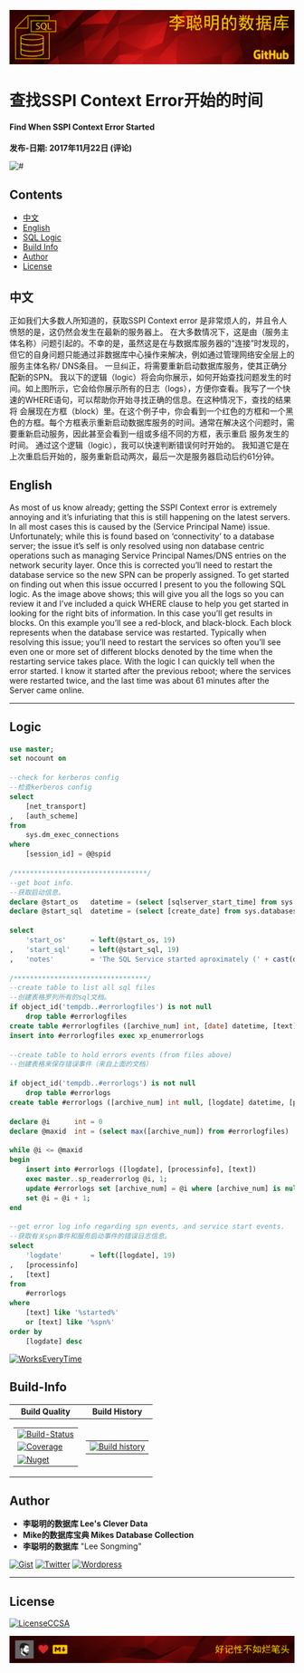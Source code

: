 ![CLEVER DATA GIT REPO](https://raw.githubusercontent.com/LiCongMingDeShujuku/git-resources/master/0-clever-data-github.png "李聪明的数据库")

# 查找SSPI Context Error开始的时间
#### Find When SSPI Context Error Started
**发布-日期: 2017年11月22日 (评论)**

![#](images/find-when-sspi-context-error-started-1.png?raw=true "#")

## Contents

- [中文](#中文)
- [English](#English)
- [SQL Logic](#Logic)
- [Build Info](#Build-Info)
- [Author](#Author)
- [License](#License) 


## 中文
正如我们大多数人所知道的，获取SSPI Context error 是非常烦人的，并且令人愤怒的是，这仍然会发生在最新的服务器上。
在大多数情况下，这是由（服务主体名称）问题引起的。不幸的是，虽然这是在与数据库服务器的“连接”时发现的，但它的自身问题只能通过非数据库中心操作来解决，例如通过管理网络安全层上的服务主体名称/ DNS条目。
一旦纠正，将需要重新启动数据库服务，使其正确分配新的SPN。
我以下的逻辑（logic）将会向你展示，如何开始查找问题发生的时间。如上图所示，它会给你展示所有的日志（logs），方便你查看。我写了一个快速的WHERE语句，可以帮助你开始寻找正确的信息。在这种情况下，查找的结果将
会展现在方框（block）里。在这个例子中，你会看到一个红色的方框和一个黑色的方框。每个方框表示重新启动数据库服务的时间。通常在解决这个问题时，需要重新启动服务，因此甚至会看到一组或多组不同的方框，表示重启
服务发生的时间。
通过这个逻辑（logic），我可以快速判断错误何时开始的。 我知道它是在上次重启后开始的，服务重新启动两次，最后一次是服务器启动后约61分钟。


## English
As most of us know already; getting the SSPI Context error is extremely annoying and it’s infuriating that this is still happening on the latest servers.
In all most cases this is caused by the (Service Principal Name) issue. Unfortunately; while this is found based on ‘connectivity’ to a database server; the issue it’s self is only resolved using non database centric operations such as managing Service Principal Names/DNS entries on the network security layer. Once this is corrected you’ll need to restart the database service so the new SPN can be properly assigned.
To get started on finding out when this issue occurred I present to you the following SQL logic. As the image above shows; this will give you all the logs so you can review it and I’ve included a quick WHERE clause to help you get started in looking for the right bits of information. In this case you’ll get results in blocks. On this example you’ll see a red-block, and black-block. Each block represents when the database service was restarted. Typically when resolving this issue; you’ll need to restart the services so often you’ll see even one or more set of different blocks denoted by the time when the restarting service takes place.
With the logic I can quickly tell when the error started. I know it started after the previous reboot; where the services were restarted twice, and the last time was about 61 minutes after the Server came online.


---
## Logic
```SQL
use master;
set nocount on
 
--check for kerberos config
--检查kerberos config
select
    [net_transport]
,   [auth_scheme]
from
    sys.dm_exec_connections
where
    [session_id] = @@spid
 
/*********************************/
--get boot info.
--获取启动信息。
declare @start_os   datetime = (select [sqlserver_start_time] from sys.dm_os_sys_info)
declare @start_sql  datetime = (select [create_date] from sys.databases where [database_id] = 2)
 
select
    'start_os'      = left(@start_os, 19)
,   'start_sql'     = left(@start_sql, 19)
,   'notes'         = 'The SQL Service started aproximately (' + cast(datediff(minute, @start_os, @start_sql) as varchar) + ' minutes) after the OS boot.'
 
/*********************************/
--create table to list all sql files
--创建表格罗列所有的sql文档。
if object_id('tempdb..#errorlogfiles') is not null
    drop table #errorlogfiles
create table #errorlogfiles ([archive_num] int, [date] datetime, [text] nvarchar(max))
insert into #errorlogfiles exec xp_enumerrorlogs 
 
--create table to hold errors events (from files above)
--创建表格来保存错误事件（来自上面的文档）
 
if object_id('tempdb..#errorlogs') is not null
    drop table #errorlogs
create table #errorlogs ([archive_num] int null, [logdate] datetime, [processinfo] varchar(255), [text] varchar(max))
 
declare @i      int = 0
declare @maxid  int = (select max([archive_num]) from #errorlogfiles)
 
while @i <= @maxid
begin
    insert into #errorlogs ([logdate], [processinfo], [text])
    exec master..sp_readerrorlog @i, 1;
    update #errorlogs set [archive_num] = @i where [archive_num] is null;
    set @i = @i + 1;
end
 
--get error log info regarding spn events, and service start events.
--获取有关spn事件和服务启动事件的错误日志信息。
select
    'logdate'       = left([logdate], 19)
,   [processinfo]
,   [text]
from
    #errorlogs
where
    [text] like '%started%'
    or [text] like '%spn%'
order by
    [logdate] desc


```



[![WorksEveryTime](https://forthebadge.com/images/badges/60-percent-of-the-time-works-every-time.svg)](https://shitday.de/)

## Build-Info

| Build Quality | Build History |
|--|--|
|<table><tr><td>[![Build-Status](https://ci.appveyor.com/api/projects/status/pjxh5g91jpbh7t84?svg?style=flat-square)](#)</td></tr><tr><td>[![Coverage](https://coveralls.io/repos/github/tygerbytes/ResourceFitness/badge.svg?style=flat-square)](#)</td></tr><tr><td>[![Nuget](https://img.shields.io/nuget/v/TW.Resfit.Core.svg?style=flat-square)](#)</td></tr></table>|<table><tr><td>[![Build history](https://buildstats.info/appveyor/chart/tygerbytes/resourcefitness)](#)</td></tr></table>|

## Author

- **李聪明的数据库 Lee's Clever Data**
- **Mike的数据库宝典 Mikes Database Collection**
- **李聪明的数据库** "Lee Songming"

[![Gist](https://img.shields.io/badge/Gist-李聪明的数据库-<COLOR>.svg)](https://gist.github.com/congmingshuju)
[![Twitter](https://img.shields.io/badge/Twitter-mike的数据库宝典-<COLOR>.svg)](https://twitter.com/mikesdatawork?lang=en)
[![Wordpress](https://img.shields.io/badge/Wordpress-mike的数据库宝典-<COLOR>.svg)](https://mikesdatawork.wordpress.com/)

---
## License
[![LicenseCCSA](https://img.shields.io/badge/License-CreativeCommonsSA-<COLOR>.svg)](https://creativecommons.org/share-your-work/licensing-types-examples/)

![Lee Songming](https://raw.githubusercontent.com/LiCongMingDeShujuku/git-resources/master/1-clever-data-github.png "李聪明的数据库")

